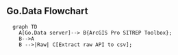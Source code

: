 
## Go.Data Flowchart
```mermaid
  graph TD
    A[Go.Data server]--> B{ArcGIS Pro SITREP Toolbox};
    B-->A
    B -->|Raw| C[Extract raw API to csv];
```

